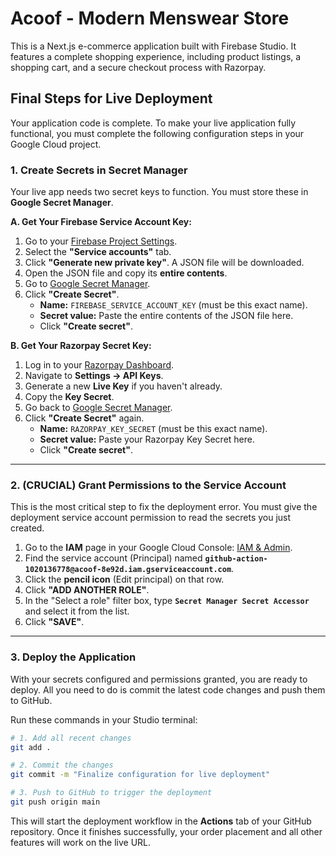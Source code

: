 # Acoof - Modern Menswear Store

This is a Next.js e-commerce application built with Firebase Studio. It features a complete shopping experience, including product listings, a shopping cart, and a secure checkout process with Razorpay.

## Final Steps for Live Deployment

Your application code is complete. To make your live application fully functional, you must complete the following configuration steps in your Google Cloud project.

### 1. Create Secrets in Secret Manager

Your live app needs two secret keys to function. You must store these in **Google Secret Manager**.

**A. Get Your Firebase Service Account Key:**

1.  Go to your [Firebase Project Settings](https://console.firebase.google.com/project/acoof-8e92d/settings/serviceaccounts/adminsdk).
2.  Select the **"Service accounts"** tab.
3.  Click **"Generate new private key"**. A JSON file will be downloaded.
4.  Open the JSON file and copy its **entire contents**.
5.  Go to [Google Secret Manager](https://console.cloud.google.com/security/secret-manager?project=acoof-8e92d).
6.  Click **"Create Secret"**.
    *   **Name:** `FIREBASE_SERVICE_ACCOUNT_KEY` (must be this exact name).
    *   **Secret value:** Paste the entire contents of the JSON file here.
    *   Click **"Create secret"**.

**B. Get Your Razorpay Secret Key:**

1.  Log in to your [Razorpay Dashboard](https://dashboard.razorpay.com/).
2.  Navigate to **Settings -> API Keys**.
3.  Generate a new **Live Key** if you haven't already.
4.  Copy the **Key Secret**.
5.  Go back to [Google Secret Manager](https://console.cloud.google.com/security/secret-manager?project=acoof-8e92d).
6.  Click **"Create Secret"** again.
    *   **Name:** `RAZORPAY_KEY_SECRET` (must be this exact name).
    *   **Secret value:** Paste your Razorpay Key Secret here.
    *   Click **"Create secret"**.

---

### 2. **(CRUCIAL) Grant Permissions to the Service Account**

This is the most critical step to fix the deployment error. You must give the deployment service account permission to read the secrets you just created.

1.  Go to the **IAM** page in your Google Cloud Console: [IAM & Admin](https://console.cloud.google.com/iam-admin/iam?project=acoof-8e92d).
2.  Find the service account (Principal) named **`github-action-1020136778@acoof-8e92d.iam.gserviceaccount.com`**.
3.  Click the **pencil icon** (Edit principal) on that row.
4.  Click **"ADD ANOTHER ROLE"**.
5.  In the "Select a role" filter box, type **`Secret Manager Secret Accessor`** and select it from the list.
6.  Click **"SAVE"**.

---

### 3. Deploy the Application

With your secrets configured and permissions granted, you are ready to deploy. All you need to do is commit the latest code changes and push them to GitHub.

Run these commands in your Studio terminal:

```bash
# 1. Add all recent changes
git add .

# 2. Commit the changes
git commit -m "Finalize configuration for live deployment"

# 3. Push to GitHub to trigger the deployment
git push origin main
```

This will start the deployment workflow in the **Actions** tab of your GitHub repository. Once it finishes successfully, your order placement and all other features will work on the live URL.
